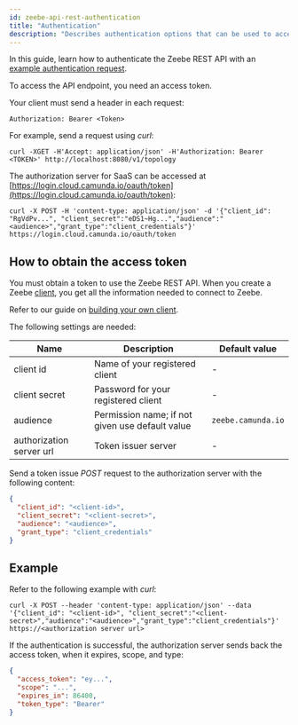 ```yaml
---
id: zeebe-api-rest-authentication
title: "Authentication"
description: "Describes authentication options that can be used to access Zeebe REST API."
---
```


In this guide, learn how to authenticate the Zeebe REST API with an [example authentication request](#example).

To access the API endpoint, you need an access token.

Your client must send a header in each request:

`Authorization: Bearer <Token>`

For example, send a request using _curl_:

```shell
curl -XGET -H'Accept: application/json' -H'Authorization: Bearer <TOKEN>' http://localhost:8080/v1/topology
```

The authorization server for SaaS can be accessed at [https://login.cloud.camunda.io/oauth/token](https://login.cloud.camunda.io/oauth/token):

```shell
curl -X POST -H 'content-type: application/json' -d '{"client_id": "RgVdPv...", "client_secret":"eDS1~Hg...","audience":"<audience>","grant_type":"client_credentials"}' https://login.cloud.camunda.io/oauth/token
```

## How to obtain the access token

You must obtain a token to use the Zeebe REST API. When you create a Zeebe [client](/guides/setup-client-connection-credentials.md), you get all the information needed to connect to Zeebe.

Refer to our guide on [building your own client](../build-your-own-client.md).

The following settings are needed:

| Name                     | Description                                     | Default value      |
| ------------------------ | ----------------------------------------------- | ------------------ |
| client id                | Name of your registered client                  | -                  |
| client secret            | Password for your registered client             | -                  |
| audience                 | Permission name; if not given use default value | `zeebe.camunda.io` |
| authorization server url | Token issuer server                             | -                  |

Send a token issue _POST_ request to the authorization server with the following content:

```json
{
  "client_id": "<client-id>",
  "client_secret": "<client-secret>",
  "audience": "<audience>",
  "grant_type": "client_credentials"
}
```

## Example

Refer to the following example with _curl_:

```shell
curl -X POST --header 'content-type: application/json' --data '{"client_id": "<client-id>", "client_secret":"<client-secret>","audience":"<audience>","grant_type":"client_credentials"}' https://<authorization server url>
```

If the authentication is successful, the authorization server sends back the access token, when it expires, scope, and type:

```json
{
  "access_token": "ey...",
  "scope": "...",
  "expires_in": 86400,
  "token_type": "Bearer"
}
```

